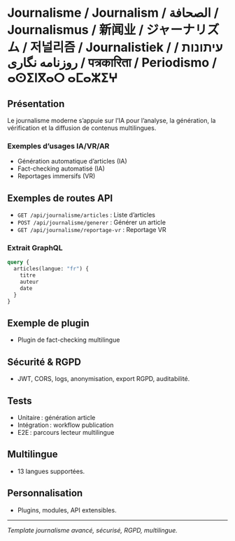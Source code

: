 # Journalisme / Journalism / الصحافة / Journalismus / 新闻业 / ジャーナリズム / 저널리즘 / Journalistiek / עיתונות / روزنامه نگاری / पत्रकारिता / Periodismo / ⴰⵙⵉⵏⴳⴰⵔ ⴰⵎⴰⵣⵉⵖ

## Présentation
Le journalisme moderne s’appuie sur l’IA pour l’analyse, la génération, la vérification et la diffusion de contenus multilingues.

### Exemples d’usages IA/VR/AR
- Génération automatique d’articles (IA)
- Fact-checking automatisé (IA)
- Reportages immersifs (VR)

## Exemples de routes API
- `GET /api/journalisme/articles` : Liste d’articles
- `POST /api/journalisme/generer` : Générer un article
- `GET /api/journalisme/reportage-vr` : Reportage VR

### Extrait GraphQL
```graphql
query {
  articles(langue: "fr") {
    titre
    auteur
    date
  }
}
```

## Exemple de plugin
- Plugin de fact-checking multilingue

## Sécurité & RGPD
- JWT, CORS, logs, anonymisation, export RGPD, auditabilité.

## Tests
- Unitaire : génération article
- Intégration : workflow publication
- E2E : parcours lecteur multilingue

## Multilingue
- 13 langues supportées.

## Personnalisation
- Plugins, modules, API extensibles.

---
*Template journalisme avancé, sécurisé, RGPD, multilingue.*
